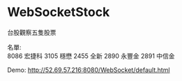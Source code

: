 # WebSocketStock
台股觀察五隻股票

名單:
<br/>8086 宏捷科
3105 穩懋
2455 全新
2890 永豐金
2891 中信金

Demo: http://52.69.57.216:8080/WebSocket/default.html
